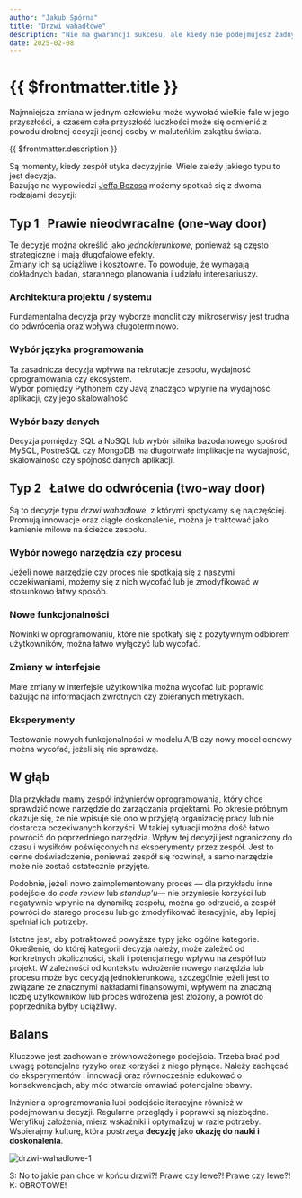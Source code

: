 ```yaml
---
author: "Jakub Spórna"
title: "Drzwi wahadłowe"
description: "Nie ma gwarancji sukcesu, ale kiedy nie podejmujesz żadnych decyzji, masz gwarancję, że nigdy nie odniesiesz sukcesu."
date: 2025-02-08
---
```


# {{ $frontmatter.title }}

<Quote author="Rani Manicka">
Najmniejsza zmiana w jednym człowieku może wywołać wielkie fale w jego przyszłości, a czasem cała przyszłość ludzkości może się odmienić z powodu drobnej decyzji jednej osoby w maluteńkim zakątku świata.
</Quote>

{{ $frontmatter.description }}

Są momenty, kiedy zespół utyka decyzyjnie. Wiele zależy jakiego typu to jest decyzja.  
Bazując na wypowiedzi [Jeffa Bezosa](https://www.inc.com/jeff-haden/amazon-founder-jeff-bezos-this-is-how-successful-people-make-such-smart-decisions.html)
możemy spotkać się z dwoma rodzajami decyzji:

## Typ 1 &nbsp; **Prawie nieodwracalne** (one-way door)

Te decyzje można określić jako _jednokierunkowe_, ponieważ są często strategiczne i mają długofalowe efekty.  
Zmiany ich są uciążliwe i kosztowne. To powoduje, że wymagają dokładnych badań, starannego planowania i udziału 
interesariuszy.

### Architektura projektu / systemu
Fundamentalna decyzja przy wyborze monolit czy mikroserwisy jest trudna do odwrócenia oraz wpływa długoterminowo.

### Wybór języka programowania
Ta zasadnicza decyzja wpływa na rekrutacje zespołu, wydajność oprogramowania czy ekosystem.  
Wybór pomiędzy Pythonem czy Javą znacząco wpłynie na wydajność aplikacji, czy jego skalowalność

### Wybór bazy danych
Decyzja pomiędzy SQL a NoSQL lub wybór silnika bazodanowego spośród MySQL, PostreSQL czy MongoDB ma długotrwałe 
implikacje na wydajność, skalowalność czy spójność danych aplikacji.

## Typ 2 &nbsp; **Łatwe do odwrócenia** (two-way door)

Są to decyzje typu _drzwi wahadłowe_, z którymi spotykamy się najczęściej. Promują innowacje oraz ciągłe doskonalenie,
można je traktować jako kamienie milowe na ścieżce zespołu.  

### Wybór nowego narzędzia czy procesu
Jeżeli nowe narzędzie czy proces nie spotkają się z naszymi oczekiwaniami, możemy się z nich wycofać lub je zmodyfikować
w stosunkowo łatwy sposób. 

### Nowe funkcjonalności
Nowinki w oprogramowaniu, które nie spotkały się z pozytywnym odbiorem użytkowników, można łatwo wyłączyć lub wycofać.

### Zmiany w interfejsie
Małe zmiany w interfejsie użytkownika można wycofać lub poprawić bazując na informacjach zwrotnych czy zbieranych 
metrykach.

### Eksperymenty
Testowanie nowych funkcjonalności w modelu A/B czy nowy model cenowy można wycofać, jeżeli się nie sprawdzą.

## W głąb
Dla przykładu mamy zespół inżynierów oprogramowania, który chce sprawdzić nowe narzędzie do zarządzania projektami.
Po okresie próbnym okazuje się, że nie wpisuje się ono w przyjętą organizację pracy lub nie dostarcza oczekiwanych 
korzyści. W takiej sytuacji można dość łatwo powrócić do poprzedniego narzędzia. Wpływ tej decyzji jest ograniczony
do czasu i wysiłków poświęconych na eksperymenty przez zespół. Jest to cenne doświadczenie, ponieważ zespół się 
rozwinął, a samo narzędzie może nie zostać ostatecznie przyjęte.

Podobnie, jeżeli nowo zaimplementowany proces — dla przykładu inne podejście do _code review_ lub _standup'u_— 
nie przyniesie korzyści lub negatywnie wpłynie na dynamikę zespołu, można go odrzucić, a zespół powróci do starego 
procesu lub go zmodyfikować iteracyjnie, aby lepiej spełniał ich potrzeby.

Istotne jest, aby potraktować powyższe typy jako ogólne kategorie. Określenie, do której kategorii decyzja należy, może 
zależeć od konkretnych okoliczności, skali i potencjalnego wpływu na zespół lub projekt.
W zależności od kontekstu wdrożenie nowego narzędzia lub procesu może być decyzją jednokierunkową, szczególnie jeżeli
jest to związane ze znacznymi nakładami finansowymi, wpływem na znaczną liczbę użytkowników lub proces wdrożenia jest 
złożony, a powrót do poprzednika byłby uciążliwy. 

## Balans
Kluczowe jest zachowanie zrównoważonego podejścia. Trzeba brać pod uwagę potencjalne ryzyko oraz korzyści z niego 
płynące. Należy zachęcać do eksperymentów i innowacji oraz równocześnie edukować o konsekwencjach, aby móc otwarcie 
omawiać potencjalne obawy.

Inżynieria oprogramowania lubi podejście iteracyjne również w podejmowaniu decyzji. Regularne przeglądy i poprawki są 
niezbędne. Weryfikuj założenia, mierz wskaźniki i optymalizuj w razie potrzeby.  
Wspierajmy kulturę, która postrzega **decyzję** jako **okazję do nauki i doskonalenia**.

![drzwi-wahadlowe-1](/static/blog/drzwi-wahadlowe-1.png "Nie stójmy w miejscu!")

<Quote author="Kabaret Moralnego Niepokoju">
S: No to jakie pan chce w końcu drzwi?! Prawe czy lewe?! Prawe czy lewe?!<br>  
K: OBROTOWE!
</Quote>
